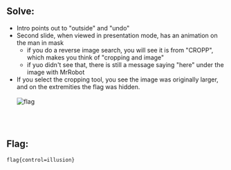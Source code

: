 ## Solve:

- Intro points out to "outside" and "undo"
- Second slide, when viewed in presentation mode, has an animation on the man in mask
  - if you do a reverse image search, you will see it is from "CROPP", which makes you think of "cropping and image"
  - if yuo didn't see that, there is still a message saying "here" under the image with MrRobot
- If you select the cropping tool, you see the image was originally larger, and on the extremities the flag was hidden. <br> <br>
  ![flag](https://user-images.githubusercontent.com/93029180/210175130-0c1d409b-671e-478b-a545-71606046e873.png)

<br>
<br>

## Flag:
`flag{control=illusion}`
